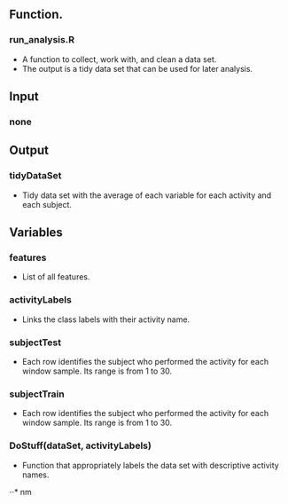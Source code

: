 ## Function.

### run_analysis.R

* A function to collect, work with, and clean a data set. 
* The output is a tidy data set that can be used for later analysis.

## Input

### none

## Output

### tidyDataSet

* Tidy data set with the average of each variable for each activity and each subject. 

## Variables

### features

* List of all features.

### activityLabels

* Links the class labels with their activity name.

### subjectTest

* Each row identifies the subject who performed the activity for each window sample. Its range is from 1 to 30. 

### subjectTrain

* Each row identifies the subject who performed the activity for each window sample. Its range is from 1 to 30. 

### DoStuff(dataSet, activityLabels)

* Function that appropriately labels the data set with descriptive activity names.

⋅⋅* nm

